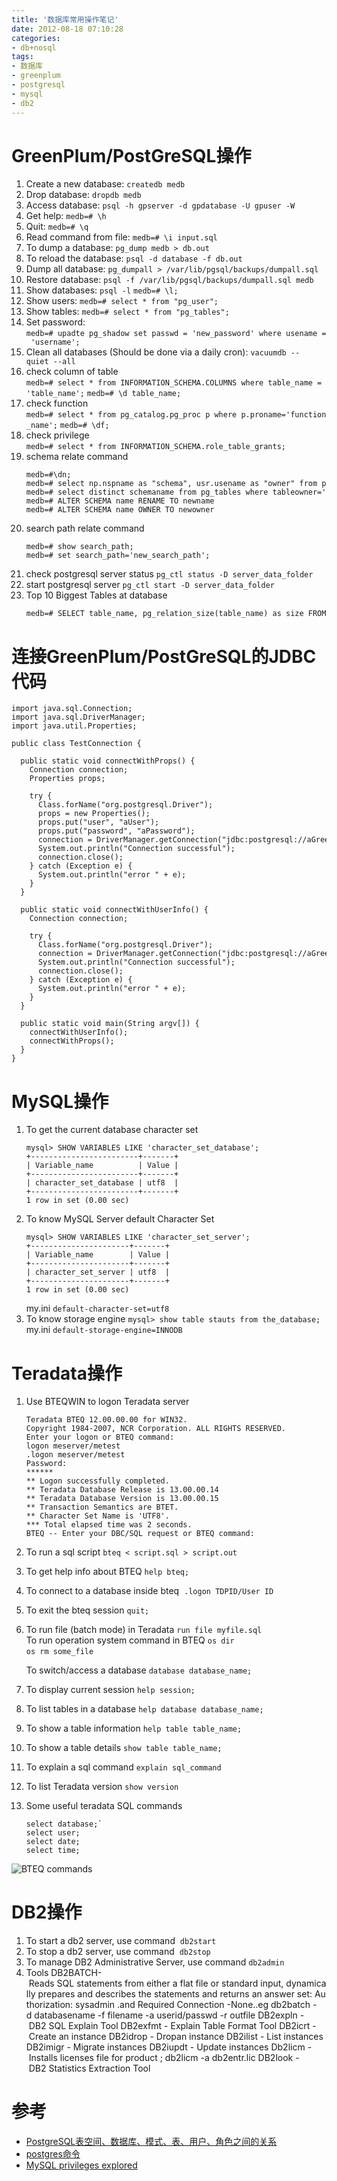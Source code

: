 ```yaml
---
title: '数据库常用操作笔记'
date: 2012-08-18 07:10:28
categories: 
- db+nosql
tags: 
- 数据库
- greenplum
- postgresql
- mysql
- db2
---
```

# GreenPlum/PostGreSQL操作

1. Create a new database:
   `createdb medb`
2. Drop database:
   `dropdb medb`
3. Access database:
   `psql -h gpserver -d gpdatabase -U gpuser -W`
4. Get help:
   `medb=# \h`
5. Quit:
   `medb=# \q`
6. Read command from file:
   `medb=# \i input.sql`
7. To dump a database:
   `pg_dump medb > db.out`
8. To reload the database:
   `psql -d database -f db.out`
9. Dump all database:
   `pg_dumpall > /var/lib/pgsql/backups/dumpall.sql`
10. Restore database:
    `psql -f /var/lib/pgsql/backups/dumpall.sql medb`
11. Show databases:
    `psql -l`
    `medb=# \l;`
12. Show users:
    `medb=# select * from "pg_user";`
13. Show tables:
    `medb=# select * from "pg_tables";`
14. Set password:
    `medb=# upadte pg_shadow set passwd = 'new_password' where usename = 'username';`
15. Clean all databases (Should be done via a daily cron):
    `vacuumdb --quiet --all`
16. check column of table
    `medb=# select * from INFORMATION_SCHEMA.COLUMNS where table_name = 'table_name';`
    `medb=# \d table_name;`
17. check function
    `medb=# select * from pg_catalog.pg_proc p where p.proname='function_name';`
    `medb=# \df;`
18. check privilege
    `medb=# select * from INFORMATION_SCHEMA.role_table_grants;`
19. schema relate command
    ```
    medb=#\dn;
    medb=# select np.nspname as "schema", usr.usename as "owner" from pg_namespace as np, pg_user as usr where np.nspowner=usr.usesysid;
    medb=# select distinct schemaname from pg_tables where tableowner='userName';
    medb=# ALTER SCHEMA name RENAME TO newname
    medb=# ALTER SCHEMA name OWNER TO newowner
    ```
20. search path relate command
    ```
    medb=# show search_path;
    medb=# set search_path='new_search_path';
    ```
21. check postgresql server status
    `pg_ctl status -D server_data_folder`
22. start postgresql server
    `pg_ctl start -D server_data_folder`
23. Top 10 Biggest Tables at database
    ```
    medb=# SELECT table_name, pg_relation_size(table_name) as size FROM information_schema.tables WHERE table_schema NOT IN ('information_schema', 'pg_catalog') ORDER BY size DESC LIMIT 10;
    ```

# 连接GreenPlum/PostGreSQL的JDBC代码

```
import java.sql.Connection;
import java.sql.DriverManager;
import java.util.Properties;

public class TestConnection {

  public static void connectWithProps() {
    Connection connection;
    Properties props;

    try {
      Class.forName("org.postgresql.Driver");
      props = new Properties();
      props.put("user", "aUser");
      props.put("password", "aPassword");
      connection = DriverManager.getConnection("jdbc:postgresql://aGreenplumServer:5432/aDatabase", props);
      System.out.println("Connection successful");
      connection.close();
    } catch (Exception e) {
      System.out.println("error " + e);
    }    
  }

  public static void connectWithUserInfo() {
    Connection connection;

    try {
      Class.forName("org.postgresql.Driver");
      connection = DriverManager.getConnection("jdbc:postgresql://aGreenplumServer:5432/aDatabase", "aUser", "aPassword");
      System.out.println("Connection successful");
      connection.close();
    } catch (Exception e) {
      System.out.println("error " + e);
    }
  }

  public static void main(String argv[]) {
    connectWithUserInfo();
    connectWithProps();
  }
}
```

# MySQL操作

1. To get the current database character set
   ```
   mysql> SHOW VARIABLES LIKE 'character_set_database';   
   +------------------------+-------+
   | Variable_name          | Value |   
   +------------------------+-------+
   | character_set_database | utf8  |
   +------------------------+-------+
   1 row in set (0.00 sec)
   ```
2. To know MySQL Server default Character Set
   ```
   mysql> SHOW VARIABLES LIKE 'character_set_server';
   +----------------------+-------+
   | Variable_name        | Value |
   +----------------------+-------+
   | character_set_server | utf8  |
   +----------------------+-------+
   1 row in set (0.00 sec)
   ```
   my.ini
   `default-character-set=utf8`
3. To know storage engine
   `mysql> show table stauts from the_database;`
   my.ini
   `default-storage-engine=INNODB`

# Teradata操作

1. Use BTEQWIN to logon Teradata server
   ```
   Teradata BTEQ 12.00.00.00 for WIN32.
   Copyright 1984-2007, NCR Corporation. ALL RIGHTS RESERVED.
   Enter your logon or BTEQ command:
   logon meserver/metest
   .logon meserver/metest
   Password: 
   ******
   ** Logon successfully completed.
   ** Teradata Database Release is 13.00.00.14 
   ** Teradata Database Version is 13.00.00.15 
   ** Transaction Semantics are BTET.
   ** Character Set Name is 'UTF8'.
   *** Total elapsed time was 2 seconds.
   BTEQ -- Enter your DBC/SQL request or BTEQ command:
   ```
2. To run a sql script
   `bteq < script.sql > script.out`
3. To get help info about BTEQ
   `help bteq;`
4. To connect to a database inside bteq 
   `.logon TDPID/User ID`
5. To exit the bteq session
   `quit;`
6. To run file (batch mode) in Teradata
   `run file myfile.sql`
   
   To run operation system command in BTEQ
   `os dir`
   `os rm some_file`            
   
   To switch/access a database
   `database database_name;`
7. To display current session
   `help session;`
8. To list tables in a database
   `help database database_name;`
9. To show a table information
   `help table table_name;`
10. To show a table details
    `show table table_name;`
11. To explain a sql command
    `explain sql_command`
12. To list Teradata version
    `show version`
13. Some useful teradata SQL commands
    ```
    select database;`
    select user;
    select date;
    select time;
    ```

![BTEQ commands](/images/2012/8/0026uWfMgy6FMvjNub771.jpg)

# DB2操作

1. To start a db2 server, use command 
   `db2start`
2. To stop a db2 server, use command 
   `db2stop`
3. To manage DB2 Administrative Server, use command
   `db2admin`
4. Tools
   DB2BATCH- Reads SQL statements from either a flat file or standard input, dynamically prepares and describes the statements and returns an answer set: Authorization: sysadmin .and Required Connection -None..eg
   db2batch -d databasename -f filename -a userid/passwd -r outfile
   DB2expln - DB2 SQL Explain Tool
   DB2exfmt - Explain Table Format Tool
   DB2icrt - Create an instance
   DB2idrop - Dropan instance
   DB2ilist - List instances
   DB2imigr - Migrate instances
   DB2iupdt - Update instances
   Db2licm - Installs licenses file for product ;
   db2licm -a db2entr.lic
   DB2look - DB2 Statistics Extraction Tool

# 参考

- [PostgreSQL表空间、数据库、模式、表、用户、角色之间的关系](http://kd521.blogbus.com/logs/77736745.html)
- [postgres命令](http://hi.baidu.com/timdoct/item/89b660a9a75fdca929ce9daf)
- [MySQL privileges explored](http://www.grahamwideman.com/gw/tech/mysql/perms/index.htm)